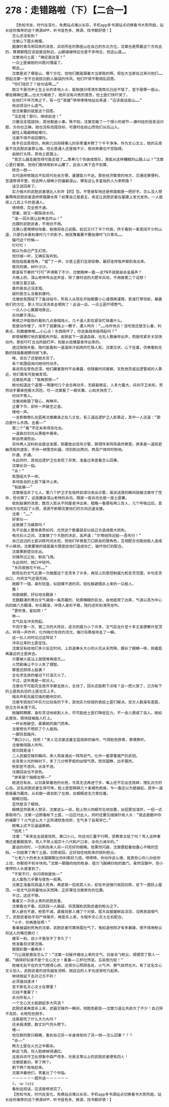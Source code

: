 # 278：走错路啦（下）【二合一】
        【告知书友，时代在变化，免费站点难以长存，手机app多书源站点切换看书大势所趋，站长给你推荐的这个换源APP，听书音色多、换源、找书都好使！】
       怎么还没有到？
       沈棠心下眉头微蹙。
       据康时青鸟带回来的消息，兵坊所在的那座山在自己的东北方位，沈棠也是照着这个方向去的，算算脚程应该就是这附近，山脚植被特征也差不多吻合，但这山道……
       沈棠询问土匪：“确定是这里？”
       一众土匪被她的问题问懵逼了。
       啊这……
       沈棠是说了哪座山，哪个方位，但他们都是跟着大当家跑的啊，现在大当家反过来问他们……想起沈棠一言不合就拔剑割人脑袋的作风，他们吓得不敢胡乱回答。
       “你们哑巴了？给句话啊……”
       她又不是河尹土生土长的本地人士，能勉强分得清东南西北已经不错了，至于是哪一座山，哪处精确位置……也太为难她了。她并没有问责的意思，但土匪们快吓哭了。
       在他们千呼万唤之下，有一位“英雄”哆哆嗦嗦地站出来道：“应该是这座山……”
       他说得没什么底气。
       但沈棠要的就是这个回答。
       “没走错？那行，继续前进！”
       只要没走错就OK，其他都是小事。殊不知，沈棠忽略了一个很小的细节——康时给的信息没问题，方向也正确，她也没有找错目标，可康时在前山而他们从后山入。
       越往上路越崎岖难行。
       沈棠不得不收回摩托。
       挥手召出慈母剑，刷刷几剑将碍事儿的杂草灌木劈了个干干净净。作为文心文士，她的五感虽不及武胆武者那么强，但比普通人还是强不少，夜间奔袭也不受阻碍。
       由她打头阵，其他土匪跟上。
       “我怎么越走越觉得可能走错了……季寿几个伪装成商队，真能从这样糟糕的山路上山？”沈棠心里打着鼓，但他们都快爬到半山腰了，这会儿再下去不划算。
       转念一想——
       古代造桥修路远不如现代社会方便，基建能力不足。那些经济繁荣的地方，交通还算便利，官道修得平整，但这种人烟稀少的偏僻深山，哪有这么多富裕的人力来修路？
       话又说回来了。
       实力强大的武胆武者堪比人形炸【药】包，不管是犁地还是修路都是一把好手。怎么没人想着聘用武胆武者造桥修路建水库？如果自己是君主，肯定让武胆武者在基建上发光发热，一人抵得上几百上千的普通人。
       啧啧啧，完全想不通。
       想着，她又一脚踩进水坑。
       “淦——回头就让赵奉去炸山！”
       白嫖的武胆武者，不用白不用。
       沈棠心里嘀嘀咕咕着，勉强将自己说服。前后又行了半个时辰，终于看到一条宽阔不少的山道，只是仍未看到康时几个的影子。她犹豫着要不要给康时飞只青鸟……
       偏巧这个时候——
       叮叮叮！
       她以为自己产生幻觉。
       但仔细一听，又确实有听到。
       她抬指抵着唇角，“嘘”了一声，示意土匪们全部安静，最好连呼吸声都别发出来。
       夜风吹拂，树叶沙沙。
       那富有节奏的“叮叮”声清晰了不少，沈棠精神一震——这TN不就是敲击金属声？
       大晚上的，深山老林传出这声音，除了康时说的大肥羊兵坊，不用做第二个设想！
       沈棠又喜又疑。
       喜的是自己没走错。
       疑的是怎么没看到康时。
       沈棠给氛围组下了备战指令，所有人从现在开始都要小心谨慎再谨慎，若谁打草惊蛇，暴露他们的方位，那人可以洗洗丢去喂狗了！此话一出，一众土匪吓得憋气。
       一众人小心翼翼地靠近。
       兵坊藏于深山。
       黑夜之中能隐约看到几点昏暗烛火，几十道人影在紧张忙碌着什么。
       若是动作慢了，冷不丁就要挨上一鞭子，遭人呵斥：“……动作快点！没吃饭还是怎么着，利索点，别磨磨唧唧……小心点！东西摔坏了，你这条贱命赔得起吗？”
       即使被鞭打地衣裳粗布开裂，皮肤留下一道道血痕，也无人敢痛呼出声，而是咬紧牙关加快动作。那些叮叮当当的敲打声，则是从低矮屋舍传出来的。
       透过简陋木窗，隐约能看到一道道挥汗如雨的忙碌人影。沈棠见状，心下狂喜，仿佛看到无数的钱插着翅膀向她飞来。
       唉，说白了还是她太穷了。
       有个氛围组询问她何时动手。
       虽说现在夜色还深，他们藏着暂时不会暴露，但随着时间推移，天色放亮或巡逻警戒的人靠近，他们极有可能被发现。
       沈棠低声道：“我再想想——”
       她也知道这个道理——等康时几个会合再动手，无疑最稳妥，人多力量大，兵坊守卫未知，贸然动手要承担极大风险，可——沈棠看了一眼天幕，心知天快亮了。
       时间不等人。
       沈棠闭眸狠了狠心，再睁开。
       正要下令，却听一声破空之音。
       噗地一声。
       一支箭稳稳扎在距离沈棠藏身之处几丈处，有三道巡逻护卫人影靠近，其中一人还道：“那边是什么东西，去看——”
       第二个“看”字还未来得及吐出。
       一道森白剑光从黑暗中袭来。
       鲜血喷涌而出。
       另外两人没料到会是这发展，刚要放出信号示警，脖颈传来阵阵森然寒意。原来是一道宛若幽灵般的虚影，手持一柄雪亮利器，顷刻刺出两剑，两具尸体同时倒地。
       扑通、扑通。
       与此同时，其他巡逻护卫也发现了异常，准备过来查看怎么回事。
       沈棠长剑一指。
       “杀！”
       氛围组大手一挥。
       率领各自的土匪下属冲上来。
       “有敌袭——”
       沈棠接连杀了七人，第八个护卫才在临终前成功发出示警，虽说话落的瞬间就被沈棠夺了性命，但也够了。这座藏身深山老林的兵坊，既是一座兵坊也是一座土匪寨。
       收到敌袭的消息，数百人影从不同屋舍冲出来，粗略一看便有两三百人，几个呼吸过后，其他地方也亮起了火把，源源不断朝沈棠他们的方向迅速支援。
       沈棠：“……”
       好家伙——
       这是捅了马蜂窝吗？
       先不论敌人整体素质如何，光凭这个数量就足以给己方造成极大损失。
       电光石火之间，沈棠做了个大胆的决定，高声道：“尔等结阵迎敌——吾先行！”
       自己这边的土匪训练时间太短，但他们毕竟是刀口舔血的狠角色，互相配合也能给敌人造成不小麻烦。沈棠要做的就是最大限度给他们造成伤亡，破坏他们的配合。
       沈棠果断提剑杀出。
       剑锋所过之处，鲜血飞溅。
       与此同时，她口中轻吟。
       “东风夜放花千树……”
       她现在的文气比第一次施展这个言灵多了许多，再加上刻意控制威力和言灵范围，半句言灵出口，丹府文气还很充裕。
       她脚下一错，身形轻盈，似捉摸不透的风，轻松躲避围杀上来的一众敌人。
       轰！
       地面细颤，好似地龙翻身！
       无数翻涌的黑白文气凝成一条苏醒的、轮廓模糊的巨龙，自地底爬了出来，气浪以其为中心向四面八方翻涌，砂石翻滚，冲得人身形不稳，隐约还听到清冽龙吟。
       “更吹落，星如雨！”
       咻——
       文气巨龙冲天而起。
       不同于第一次、第二次的大阵仗，这次的威力小了许多，文气巨龙升至十多丈高便攀升至顶点。砰得一声炸开，化作绚烂夺目的流光，强行将黑暗夺去了一瞬。
       这一伙人何时见过这阵仗？
       冲杀过来的土匪怔住。
       沈棠没有给他们多少反应时间，上百道拳头大小的火花从天而降，跟长了眼睛一样，挑着距离最近的土匪奔去。
       只要被火苗沾上就很难再熄灭……
       火焚剧痛让不少人失了理智。
       哪里还顾得上敌袭？
       全在求生欲的催动下打滚灭火了。
       不过，这毕竟是一部分人。
       沈棠也不可能完全放开手脚去放火，全烧了，回头还能剩下点啥？这一把火放了，己方帐下的土匪和兵坊的土匪也交上手。
       喊杀声和兵器交锋的脆响交织。
       沈棠专挑他们中实力比较高的下手，其他实力较弱的丢给土匪们解决。双方人数虽有差距，但己方并未落下风。
       她辗转腾挪，身形灵活地收割人头，尽可能给土匪们降低压力，不一会儿便成了血人。她如此嚣张，很快就被敌人盯上。
       一杆长枪破空，直袭她的面门而来。
       沈棠想也不想抓了个人抵挡。
       一脚将其踹开。
       “黄口小儿，找死！”来人见沈棠这番生猛挑衅的操作，气得脸色铁青，表情狰狞。
       沈棠懒得跟人哔哔。
       提剑就是淦！
       二人武器交锋的瞬间，来人周身涌出一阵阵武气，化作一套厚重威严的武铠。
       在背景火光的映衬下，多了几分修罗般的凶悍气质。怒目圆睁，出手狠厉。
       枪影密不透风，水泼不进。
       沈棠回击也不逊色。
       “原来是个独眼龙啊——”
       她游刃有余，以剑身架着他的长枪，令其无法再进寸步，嘴上还不忘出言挑衅，搅乱对方的心态。这名武胆武者生得可怖，脸上密密麻麻几十条褐色疤痕，乍一看还以为是蜈蚣。其中一道疤痕最为醒目，从右额一直划到了左颊，右眼眼皮无力耷拉着。
       眼眶凹陷。
       显然是没了眼球。
       眼睛显然是来人禁忌，沈棠这么一说，脸上怒火肉眼可见地加重，出招更加凌厉，一招一式直取命门。沈棠一边照看帐下土匪，一边应付此人，同时还要见缝插针收人头：“我这是戳中你的痛脚了？火气这么大？正所谓怒急伤肝，生气多了容易早亡。”
       她嘴上还不忘逼逼赖赖。
       “找死！”
       沈棠：“来来去去就是找死、黄口小儿，你这词汇量不行啊，受教育太低了吗？骂人这种事情还是要跟我学。骂人不带上祖宗十八代和户口本，杀伤力减半的。”
       废话的同时，一剑刺向来人另一只完好的眼睛。他果然闪避，沈棠便趁着他重心不稳的空挡，一剑结果了两个土匪。剑势收回，正好挡住他刺来的锐利枪尖。
       “七老八十的老太太腿脚都比你利索好几倍。啧啧啧，你动作这么慢，我真担心你儿孙给你上坟，你都抢不到半块肉。”沈棠一脚踹向他的枪身，借力飞踹横扫他的面门，虽然没踹中，但小喽啰的人头是拿到了。
       “干架不行，你闪得倒是快——”
       此人面色几乎要与夜色一般黑。
       沈棠正准备将其逼入死角，再虚晃一招收其人头，却在中途强行收回剑势，足下一蹬跃上屋顶。一张文气巨网霍地从天而降，正好罩住沈棠原先的位置。
       不过，这还不够。
       看着又一次杀上来的武胆武者。
       沈棠看也不看，后跃踩一人脑袋，将其踹到武胆武者的枪尖之下。
       那人避也不避，枪势不减，直接将那人捅了个对穿，偌大血窟窿鲜血淙淙，没两息就咽气了。武胆武者抬手将尸体推开，再度杀上来，与暗中文心文士左右配合。
       “小子，你再嚣张啊！”
       看着被逼到死角的沈棠，武胆武者可算扬眉吐气了。鬼知道他刚才有多暴躁，恨不得用枪尖将这人的嘴巴撕烂！
       援军一到，这小子嚣张不了多久了！
       他准备将沈棠活擒。
       狠狠折磨一番再杀！
       “乃公就是嚣张怎么了！”沈棠一剑破开缠绕上来的文气，剑身击飞枪尖，顺便赏了那人一脚，“搞得好似谁不是个文心文士！看着——三杯吐然诺，五岳倒为轻！”
       她被无处不在的文气搅得心烦，还得分心照顾各处，火气冲、脾气自然也大。有了这名文心文士加入，武胆武者的进攻越发流畅，她这边的人手也逐渐吃力起来。
       继续拖延下去对己方不利！
       必须速战速决！
       至于那名文心文士在哪里？
       已经不重要了！
       杀光所有人！
       一个文心文士能掀起多大风浪？
       武胆武者再度杀上来，武器交锋的一瞬间，他脸色剧变——沈棠力道比先前大了不少！自己猝不及防，长枪险些脱手。
       这厮是吃了什么大力丸吗？
       还未搞清楚，数丈剑气兜头劈下。
       噗——
       他仅剩的那只眼睛，看到自己另一半身体倒向了另一侧——怎么回事？？？
       “杀——”
       两方土匪在火光之中厮杀。
       鲜血飞溅，将人脸颊映得通红。
       这座兵坊守卫比想象中森严得多，光是五等以上的武胆武者便有四人！
       沈棠提着剑，宰了两个。
       剩下两个匆匆赶来。
       沈棠冲着他们，笑着比了个中指。
       －－－－－－题外话－－－－－－
       (。-ω-)zzz
       看到这段话，应该是修改完了。
       【告知书友，时代在变化，免费站点难以长存，手机app多书源站点切换看书大势所趋，站长给你推荐的这个换源APP，听书音色多、换源、找书都好使！】